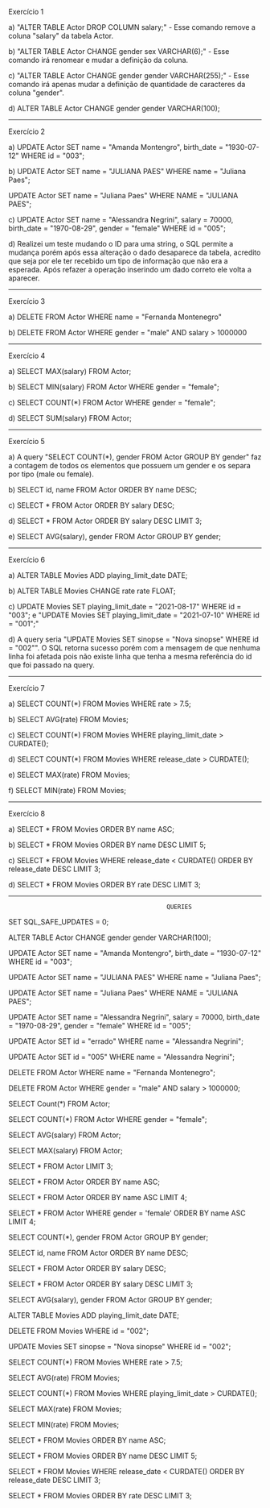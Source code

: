 Exercício 1

a) "ALTER TABLE Actor DROP COLUMN salary;" - Esse comando remove a coluna "salary" da tabela Actor.

b) "ALTER TABLE Actor CHANGE gender sex VARCHAR(6);" - Esse comando irá renomear e mudar a definição da coluna.

c) "ALTER TABLE Actor CHANGE gender gender VARCHAR(255);" - Esse comando irá apenas mudar a definição de quantidade de caracteres da coluna "gender".

d) ALTER TABLE Actor CHANGE gender gender VARCHAR(100);

------------------------------------------------------------------------------------------------------------------------------------------------

Exercício 2

a) UPDATE Actor
SET name = "Amanda Montengro",
birth_date = "1930-07-12"
WHERE id = "003";

b) UPDATE Actor
SET name = "JULIANA PAES"
WHERE name = "Juliana Paes";

UPDATE Actor
SET name = "Juliana Paes"
WHERE NAME = "JULIANA PAES";

c) UPDATE Actor
SET name = "Alessandra Negrini", salary = 70000, birth_date = "1970-08-29", gender = "female"
WHERE id = "005";

d) Realizei um teste mudando o ID para uma string, o SQL permite a mudança porém após essa alteração o dado desaparece da tabela, acredito que seja por ele ter recebido um tipo de informação que não era a esperada. Após refazer a operação inserindo um dado correto ele volta a aparecer.

------------------------------------------------------------------------------------------------------------------------------------------------

Exercício 3

a) DELETE FROM Actor WHERE name = "Fernanda Montenegro"

b) DELETE FROM Actor WHERE gender = "male" AND salary > 1000000

------------------------------------------------------------------------------------------------------------------------------------------------

Exercício 4

a) SELECT MAX(salary) FROM Actor;

b) SELECT MIN(salary) FROM Actor WHERE gender = "female";

c) SELECT COUNT(*) FROM Actor WHERE gender = "female";

d) SELECT SUM(salary) FROM Actor;

------------------------------------------------------------------------------------------------------------------------------------------------

Exercício 5

a) A query "SELECT COUNT(*), gender FROM Actor GROUP BY gender" faz a contagem de todos os elementos que possuem um gender e os separa por tipo (male ou female).

b) SELECT id, name
FROM Actor
ORDER BY name DESC;

c) SELECT * FROM Actor
ORDER BY salary DESC;

d) SELECT * FROM Actor
ORDER BY salary DESC
LIMIT 3;

e) SELECT AVG(salary), gender FROM Actor
GROUP BY gender;

------------------------------------------------------------------------------------------------------------------------------------------------

Exercício 6

a) ALTER TABLE Movies ADD playing_limit_date DATE;

b) ALTER TABLE Movies CHANGE rate rate FLOAT;

c) UPDATE Movies SET playing_limit_date = "2021-08-17" WHERE id = "003"; e "UPDATE Movies SET playing_limit_date = "2021-07-10" WHERE id = "001";"

d) A query seria "UPDATE Movies SET sinopse = "Nova sinopse" WHERE id = "002"". O SQL retorna sucesso porém com a mensagem de que nenhuma linha foi afetada pois não existe linha que tenha a mesma referência do id que foi passado na query.

------------------------------------------------------------------------------------------------------------------------------------------------

Exercício 7

a) SELECT COUNT(*) FROM Movies WHERE rate > 7.5;

b) SELECT AVG(rate) FROM Movies;

c) SELECT COUNT(*) FROM Movies WHERE playing_limit_date > CURDATE();

d) SELECT COUNT(*) FROM Movies WHERE release_date > CURDATE();

e) SELECT MAX(rate) FROM Movies;

f) SELECT MIN(rate) FROM Movies;

------------------------------------------------------------------------------------------------------------------------------------------------

Exercício 8

a) SELECT * FROM Movies ORDER BY name ASC;

b) SELECT * FROM Movies ORDER BY name DESC LIMIT 5;

c) SELECT * FROM Movies WHERE release_date < CURDATE() ORDER BY release_date DESC LIMIT 3; 

d) SELECT * FROM Movies ORDER BY rate DESC LIMIT 3;

------------------------------------------------------------------------------------------------------------------------------------------------

                                                QUERIES

SET SQL_SAFE_UPDATES = 0;

ALTER TABLE Actor CHANGE gender gender VARCHAR(100);

UPDATE Actor
SET name = "Amanda Montengro",
birth_date = "1930-07-12"
WHERE id = "003";

UPDATE Actor
SET name = "JULIANA PAES"
WHERE name = "Juliana Paes";

UPDATE Actor
SET name = "Juliana Paes"
WHERE NAME = "JULIANA PAES";

UPDATE Actor
SET name = "Alessandra Negrini", salary = 70000, birth_date = "1970-08-29", gender = "female"
WHERE id = "005";

UPDATE Actor
SET id = "errado"
WHERE name = "Alessandra Negrini";

UPDATE Actor
SET id = "005"
WHERE name = "Alessandra Negrini";

DELETE FROM Actor WHERE name = "Fernanda Montenegro";

DELETE FROM Actor WHERE gender = "male" AND salary > 1000000;

SELECT Count(*) FROM Actor;

SELECT COUNT(*) FROM Actor WHERE gender = "female";

SELECT AVG(salary) FROM Actor;

SELECT MAX(salary) FROM Actor;

SELECT * FROM Actor LIMIT 3;

SELECT * FROM Actor ORDER BY name ASC;

SELECT * FROM Actor ORDER BY name ASC LIMIT 4;

SELECT * FROM Actor
WHERE gender = 'female'
ORDER BY name ASC
LIMIT 4;

SELECT COUNT(*), gender
FROM Actor
GROUP BY gender;

SELECT id, name
FROM Actor
ORDER BY name DESC;

SELECT * FROM Actor
ORDER BY salary DESC;

SELECT * FROM Actor
ORDER BY salary DESC
LIMIT 3;

SELECT AVG(salary), gender FROM Actor
GROUP BY gender;

ALTER TABLE Movies ADD playing_limit_date DATE;

DELETE FROM Movies WHERE id = "002";

UPDATE Movies SET sinopse = "Nova sinopse" WHERE id = "002";

SELECT COUNT(*) FROM Movies WHERE rate > 7.5;

SELECT AVG(rate) FROM Movies;

SELECT COUNT(*) FROM Movies WHERE playing_limit_date > CURDATE();

SELECT MAX(rate) FROM Movies;

SELECT MIN(rate) FROM Movies;

SELECT * FROM Movies ORDER BY name ASC;

SELECT * FROM Movies ORDER BY name DESC LIMIT 5;

SELECT * FROM Movies WHERE release_date < CURDATE() ORDER BY release_date DESC LIMIT 3; 

SELECT * FROM Movies ORDER BY rate DESC LIMIT 3;                                                




























